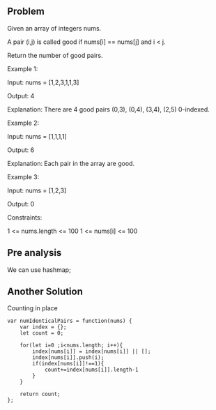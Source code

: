 ## Problem

Given an array of integers nums.

A pair (i,j) is called good if nums[i] == nums[j] and i < j.

Return the number of good pairs.

Example 1:

Input: nums = [1,2,3,1,1,3]

Output: 4

Explanation: There are 4 good pairs (0,3), (0,4), (3,4), (2,5) 0-indexed.

Example 2:

Input: nums = [1,1,1,1]

Output: 6

Explanation: Each pair in the array are good.

Example 3:

Input: nums = [1,2,3]

Output: 0

Constraints:

1 <= nums.length <= 100
1 <= nums[i] <= 100

## Pre analysis

We can use hashmap;

## Another Solution

Counting in place

    var numIdenticalPairs = function(nums) {
        var index = {};
        let count = 0;

        for(let i=0 ;i<nums.length; i++){
            index[nums[i]] = index[nums[i]] || [];
            index[nums[i]].push(i);
            if(index[nums[i]]!==1){
                count+=index[nums[i]].length-1
            }
        }

        return count;
    };
